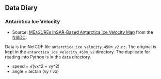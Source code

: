## Data Diary

### Antarctica Ice Velocity

* Source: [MEaSUREs InSAR-Based Antarctica Ice Velocity Map](https://nsidc.org/data/nsidc-0484) from the [NSIDC](https://nsidc.org).

Data is the NetCDF file `antarctica_ice_velocity_450m_v2.nc`. The original is kept in the `antarctica_ice_velocity_450m_v2` directory. The duplicate for reading into Python is in the `data` directory.

- speed = √(vx^2 + vy^2)
- angle = arctan (vy / vx)
